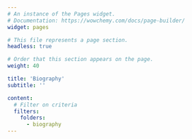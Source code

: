```yaml
---
# An instance of the Pages widget.
# Documentation: https://wowchemy.com/docs/page-builder/
widget: pages

# This file represents a page section.
headless: true

# Order that this section appears on the page.
weight: 40

title: 'Biography'
subtitle: ''

content:
  # Filter on criteria
  filters:
    folders:
      - biography
---
```

